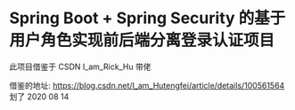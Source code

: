 # Spring Boot + Spring Security 的基于用户角色实现前后端分离登录认证项目

此项目借鉴于 CSDN I_am_Rick_Hu 带佬

借鉴的地址: https://blog.csdn.net/I_am_Hutengfei/article/details/100561564
划了 2020 08 14